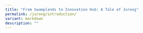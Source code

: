 ```yaml
---
title: "From Swamplands to Innovation Hub: A Tale of Jurong"
permalink: /jurong/introduction/
variant: markdown
description: ""
---
```

